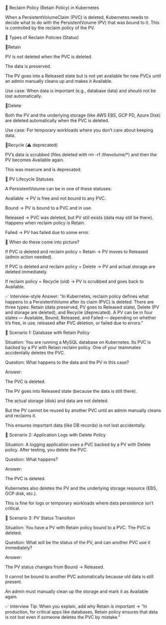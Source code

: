 🔹 Reclaim Policy (Retain Policy) in Kubernetes

When a PersistentVolumeClaim (PVC) is deleted, Kubernetes needs to decide what to do with the PersistentVolume (PV) that was bound to it.
This is controlled by the reclaim policy of the PV.

🔹 Types of Reclaim Policies (Status)

🔹Retain

PV is not deleted when the PVC is deleted.

The data is preserved.

The PV goes into a Released state but is not yet available for new PVCs until an admin manually cleans up and makes it Available.

Use case: When data is important (e.g., database data) and should not be lost automatically.

🔹Delete

Both the PV and the underlying storage (like AWS EBS, GCP PD, Azure Disk) are deleted automatically when the PVC is deleted.

Use case: For temporary workloads where you don’t care about keeping data.

🔹Recycle (⚠️ deprecated)

PV’s data is scrubbed (files deleted with rm -rf /thevolume/*) and then the PV becomes Available again.

This was insecure and is deprecated.

🔹 PV Lifecycle Statuses

A PersistentVolume can be in one of these statuses:

Available → PV is free and not bound to any PVC.

Bound → PV is bound to a PVC and in use.

Released → PVC was deleted, but PV still exists (data may still be there). Happens when reclaim policy is Retain.

Failed → PV has failed due to some error.

🔹 When do these come into picture?

If PVC is deleted and reclaim policy = Retain → PV moves to Released (admin action needed).

If PVC is deleted and reclaim policy = Delete → PV and actual storage are deleted immediately.

If reclaim policy = Recycle (old) → PV is scrubbed and goes back to Available.

✅ Interview-style Answer:
“In Kubernetes, reclaim policy defines what happens to a PersistentVolume after its claim (PVC) is deleted. There are three types: Retain (data preserved, PV goes to Released state), Delete (PV and storage are deleted), and Recycle (deprecated). A PV can be in four states — Available, Bound, Released, and Failed — depending on whether it’s free, in use, released after PVC deletion, or failed due to errors.”



🔹 Scenario 1: Database with Retain Policy

Situation:
You are running a MySQL database on Kubernetes. Its PVC is backed by a PV with Retain reclaim policy. One of your teammates accidentally deletes the PVC.

Question:
What happens to the data and the PV in this case?

Answer:

The PVC is deleted.

The PV goes into Released state (because the data is still there).

The actual storage (disk) and data are not deleted.

But the PV cannot be reused by another PVC until an admin manually cleans and reclaims it.

This ensures important data (like DB records) is not lost accidentally.

🔹 Scenario 2: Application Logs with Delete Policy

Situation:
A logging application uses a PVC backed by a PV with Delete policy. After testing, you delete the PVC.

Question:
What happens?

Answer:

The PVC is deleted.

Kubernetes also deletes the PV and the underlying storage resource (EBS, GCP disk, etc.).

This is fine for logs or temporary workloads where data persistence isn’t critical.

🔹 Scenario 3: PV Status Transition

Situation:
You have a PV with Retain policy bound to a PVC. The PVC is deleted.

Question:
What will be the status of the PV, and can another PVC use it immediately?

Answer:

The PV status changes from Bound → Released.

It cannot be bound to another PVC automatically because old data is still present.

An admin must manually clean up the storage and mark it as Available again.

✅ Interview Tip:
When you explain, add why Retain is important → “In production, for critical apps like databases, Retain policy ensures that data is not lost even if someone deletes the PVC by mistake.”
